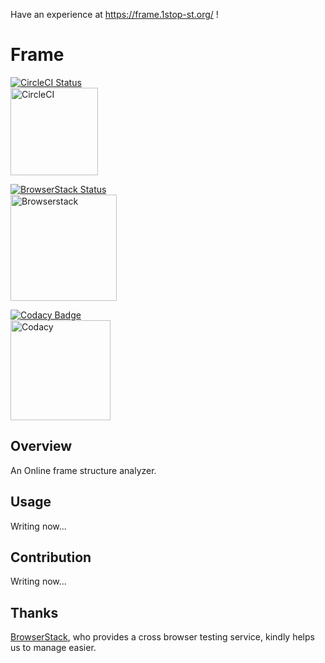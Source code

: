 Have an experience at https://frame.1stop-st.org/ !
# Frame
[![CircleCI Status](https://circleci.com/gh/1stop-st/frame.svg?style=svg)](https://circleci.com/gh/1stop-st/frame)  
[<img alt="CircleCI" src="https://www.evernote.com/shard/s42/sh/7762a066-ffeb-4453-b3a8-39ee92ec482b/81f6fcc247eb5e8099ab2a45086e413c/res/e1895a23-94a1-472b-87eb-ef5a96d7968a/68747470733a2f2f73746f726167652e676f6f676c65617069732e636f6d2f6672616d652d7374617469632f636972636c6563692e706e67.png?resizeSmall&width=832" width=140>](https://circleci.com/)

[![BrowserStack Status](https://www.browserstack.com/automate/badge.svg?badge_key=QW1NUmg2OWVHeE42TEVrVUxJb2d2TXdjb3BXUHNqQ25OUGh6MlFDUjIxND0tLUVsY3JZTDk0cWZkZUdJbTBUbzZFaGc9PQ==--8fea50f396f727b4efdaaa6675b2c4506562984c)](https://www.browserstack.com/)  
[<img alt="Browserstack" src="http://svgshare.com/i/iU.svg" width=170>](https://www.browserstack.com/)

[![Codacy Badge](https://api.codacy.com/project/badge/Grade/9e1afcc2c28b4ab9bc85837e1a81ebb4)](https://www.codacy.com/app/h-ikeda/frame?utm_source=github.com&utm_medium=referral&utm_content=1stop-st/frame&utm_campaign=badger)  
[<img alt="Codacy" src="http://svgshare.com/i/h7.svg" width=160>](https://www.codacy.com/)
## Overview
An Online frame structure analyzer.
## Usage
Writing now...
## Contribution
Writing now...
## Thanks
[BrowserStack](https://www.browserstack.com/), who provides a cross browser testing service, kindly helps us to manage easier.
